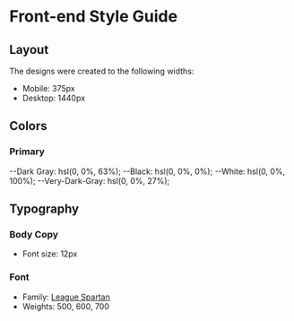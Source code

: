 # Front-end Style Guide

## Layout

The designs were created to the following widths:

- Mobile: 375px
- Desktop: 1440px

## Colors

### Primary

--Dark Gray: hsl(0, 0%, 63%);
--Black: hsl(0, 0%, 0%);
--White: hsl(0, 0%, 100%);
--Very-Dark-Gray: hsl(0, 0%, 27%);

## Typography

### Body Copy

- Font size: 12px

### Font

- Family: [League Spartan](https://fonts.google.com/specimen/League+Spartan)
- Weights: 500, 600, 700

